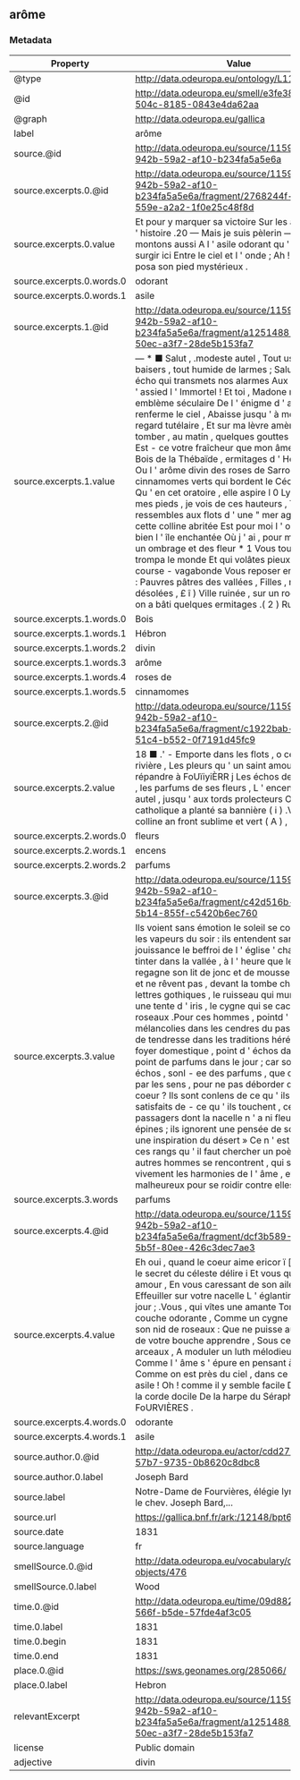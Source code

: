 ## arôme

### Metadata

| Property | Value |
| -------- | ----- |
| @type | http://data.odeuropa.eu/ontology/L11_Smell |
| @id | http://data.odeuropa.eu/smell/e3fe387a-68a0-504c-8185-0843e4da62aa |
| @graph | http://data.odeuropa.eu/gallica |
| label | arôme |
| source.@id | http://data.odeuropa.eu/source/1159a4ce-942b-59a2-af10-b234fa5a5e6a |
| source.excerpts.0.@id | http://data.odeuropa.eu/source/1159a4ce-942b-59a2-af10-b234fa5a5e6a/fragment/2768244f-8cba-559e-a2a2-1f0e25c48f8d |
| source.excerpts.0.value | Et pour y marquer sa victoire Sur les âges et sur l ' histoire .20 — Mais je suis pèlerin — Montons , montons aussi A l ' asile odorant qu ' on voit surgir ici Entre le ciel et l ' onde ; Ah ! .la Vierge y posa son pied mystérieux . |
| source.excerpts.0.words.0 | odorant |
| source.excerpts.0.words.1 | asile |
| source.excerpts.1.@id | http://data.odeuropa.eu/source/1159a4ce-942b-59a2-af10-b234fa5a5e6a/fragment/a1251488-776c-50ec-a3f7-28de5b153fa7 |
| source.excerpts.1.value | — * ■ Salut , .modeste autel , Tout usé de baisers , tout humide de larmes ; Salut , terrestre écho qui transmets nos alarmes Aux - lieux où s ' assied l ' Immortel ! Et toi , Madone noire , emblème séculaire De l ' énigme d ' amour que renferme le ciel , Abaisse jusqu ' à moi ton regard tutélaire , Et sur ma lèvre amère Fais tomber , au matin , quelques gouttes de miel ! 21 Est - ce votre fraîcheur que mon âme respire ; Bois de la Thébaïde , ermitages d ' Hébron ( i ) , Ou l ' arôme divin des roses de Sarron ( a ) , Des cinnamomes verts qui bordent le Cédron ( 3 ) , Qu ' en cet oratoire , elle aspire l 0 Lyon , qu ' à mes pieds , je vois de ces hauteurs , Tu ressembles aux flots d ' une " mer agitée ; Et cette colline abritée Est pour moi l ' oasis , ou bien l ' île enchantée Où j ' ai , pour mon réveil , un ombrage et des fleur * 1 Vous tous que trompa le monde Et qui volâtes pieux , D ' une course - vagabonde Vous reposer en ces - lieux : Pauvres pâtres des vallées , Filles , mères désolées , £ î ) Ville ruinée , sur un rocher où l ' on a bâti quelques ermitages .( 2 ) Ruisseau . |
| source.excerpts.1.words.0 | Bois |
| source.excerpts.1.words.1 | Hébron |
| source.excerpts.1.words.2 | divin |
| source.excerpts.1.words.3 | arôme |
| source.excerpts.1.words.4 | roses de |
| source.excerpts.1.words.5 | cinnamomes |
| source.excerpts.2.@id | http://data.odeuropa.eu/source/1159a4ce-942b-59a2-af10-b234fa5a5e6a/fragment/c1922bab-796b-51c4-b552-0f7191d45fc9 |
| source.excerpts.2.value | 18 ■ .' - Emporte dans les flots , o celtique rivière , Les pleurs qu ' un saint amour vient répandre à FoUïiyiÈRR j Les échos de ses chants , les parfums de ses fleurs , L ' encens de son autel , jusqu ' aux tords prolecteurs Où la foi catholique a planté sa bannière ( i ) .Voilà cette colline an front sublime et vert ( A ) , . |
| source.excerpts.2.words.0 | fleurs |
| source.excerpts.2.words.1 | encens |
| source.excerpts.2.words.2 | parfums |
| source.excerpts.3.@id | http://data.odeuropa.eu/source/1159a4ce-942b-59a2-af10-b234fa5a5e6a/fragment/c42d516b-a6e5-5b14-855f-c5420b6ec760 |
| source.excerpts.3.value | Ils voient sans émotion le soleil se coucher dans les vapeurs du soir : ils entendent sans jouissance le beffroi de l ' église ' champêtre tinter dans la vallée , à l ' heure que le pâtre regagne son lit de jonc et de mousse ; ils passent et ne rêvent pas , devant la tombe chargée - de lettres gothiques , le ruisseau qui murmure sous une tente d ' iris , le cygne qui se cache dans les roseaux .Pour ces hommes , pointd ' incroyables mélancolies dans les cendres du passé , point - de tendresse dans les traditions héréditaires du foyer domestique , point d ' échos dans la huit , point de parfums dans le jour ; car sont - ce des échos , sonl - ee des parfums , que ce qui passe par les sens , pour ne pas déborder dans le coeur ? Ils sont conlens de ce qu ' ils voient , satisfaits de - ce qu ' ils touchent , ces passagers dont la nacelle n ' a ni fleurs , ni épines ; ils ignorent une pensée de solitude et une inspiration du désert » Ce n ' est pas dans ces rangs qu ' il faut chercher un poète .10 D ' autres hommes se rencontrent , qui sentent vivement les harmonies de l ' âme , et sont assez malheureux pour se roidir contre elles . |
| source.excerpts.3.words | parfums |
| source.excerpts.4.@id | http://data.odeuropa.eu/source/1159a4ce-942b-59a2-af10-b234fa5a5e6a/fragment/dcf3b589-8456-5b5f-80ee-426c3dec7ae3 |
| source.excerpts.4.value | Eh oui , quand le coeur aime ericor ï [ ' a - hil pas le secret du céleste délire i Et vous qui sentîtes l ' amour , En vous caressant de son aile , ■ Effeuiller sur votre nacelle L ' églantine qui vit un jour ; .Vous , qui vîtes une amante Tomber de sa couche odorante , Comme un cygne blessé de son nid de roseaux : Que ne puisse aujourd ' hui , de votre bouche apprendre , Sous ces agrestes arceaux , A moduler un luth mélodieux et tendre ! Comme l ' âme s ' épure en pensant à sa fin ! Comme on est près du ciel , dans ce 6ublime asile ! Oh ! comme il y semble facile D ' entendre la corde docile De la harpe du Séraphin ! .28 III , FoURVIÈRES . |
| source.excerpts.4.words.0 | odorante |
| source.excerpts.4.words.1 | asile |
| source.author.0.@id | http://data.odeuropa.eu/actor/cdd27b0f-3adb-57b7-9735-0b8620c8dbc8 |
| source.author.0.label | Joseph  Bard |
| source.label | Notre-Dame de Fourvières, élégie lyrique, par M. le chev. Joseph Bard,... |
| source.url | https://gallica.bnf.fr/ark:/12148/bpt6k5468944c |
| source.date | 1831 |
| source.language | fr |
| smellSource.0.@id | http://data.odeuropa.eu/vocabulary/olfactory-objects/476 |
| smellSource.0.label | Wood |
| time.0.@id | http://data.odeuropa.eu/time/09d88220-86cd-566f-b5de-57fde4af3c05 |
| time.0.label | 1831 |
| time.0.begin | 1831 |
| time.0.end | 1831 |
| place.0.@id | https://sws.geonames.org/285066/ |
| place.0.label | Hebron |
| relevantExcerpt | http://data.odeuropa.eu/source/1159a4ce-942b-59a2-af10-b234fa5a5e6a/fragment/a1251488-776c-50ec-a3f7-28de5b153fa7 |
| license | Public domain |
| adjective | divin |
